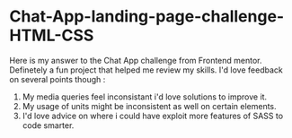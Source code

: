 # Chat-App-landing-page-challenge-HTML-CSS
Here is my answer to the Chat App challenge from Frontend mentor. 
Definetely a fun project that helped me review my skills. I'd love feedback on several points though :
1. My media queries feel inconsistant i'd love solutions to improve it.
2. My usage of units might be inconsistent as well on certain elements.
3. I'd love advice on where i could have exploit more features of SASS to code smarter.
